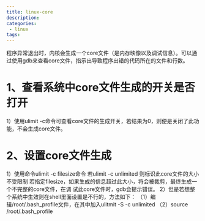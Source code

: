 ```yaml
---
title: linux-core
description:
categories:
 - linux
tags:
---
```


程序异常退出时，内核会生成一个core文件（是内存映像以及调试信息）。可以通过使用gdb来查看core文件，指示出导致程序出错的代码所在的文件和行数。

# 1、查看系统中core文件生成的开关是否打开
1）使用ulimit -c命令可查看core文件的生成开关，若结果为0，则便是关闭了此功能，不会生成core文件。

# 2、设置core文件生成
1）使用命令ulimit -c filesize命令
        若ulimit -c unlimited 则标识此core文件的大小不受限制
        若指定filesize，如果生成的信息超过此大小，将会被裁剪，最终生成一个不完整的core文件，在调 
        试此core文件时，gdb会提示错误。
2）但是若想整个系统中生效则在shell里面设置是不行的，方法如下：
    （1）编辑/root/.bash_profile文件，在其中加入ulitmit -S -c unlimited
    （2）source /root/.bash_profile